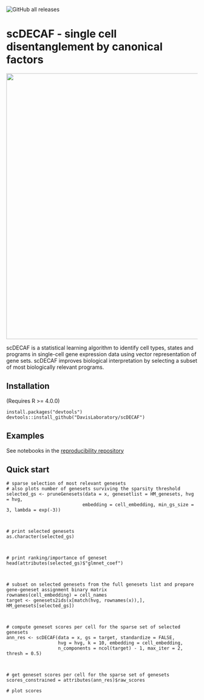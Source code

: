 ![GitHub all releases](https://img.shields.io/github/downloads/DavisLaboratory/scDECAF/total)

scDECAF - single cell disentanglement by canonical factors
=================================================================



<img src="https://user-images.githubusercontent.com/7257233/230382403-21b10737-397d-4098-b836-59faa0a715cf.png" width="700px" align="center">

scDECAF is a statistical learning algorithm to identify cell types, states and programs in single-cell gene expression data using vector representation of gene sets. scDECAF improves biological interpretation by selecting a subset of most biologically relevant programs.



## Installation
(Requires R >= 4.0.0)

```
install.packages("devtools")
devtools::install_github("DavisLaboratory/scDECAF")
```
## Examples
See notebooks in the [reproducibility repository](https://github.com/DavisLaboratory/scDECAF-reproducibility)

## Quick start
```{r}
# sparse selection of most relevant genesets
# also plots number of genesets surviving the sparsity threshold
selected_gs <- pruneGenesets(data = x, genesetlist = HM_genesets, hvg = hvg,
                            embedding = cell_embedding, min_gs_size = 3, lambda = exp(-3))
                            


# print selected genesets
as.character(selected_gs)



# print ranking/importance of geneset
head(attributes(selected_gs)$"glmnet_coef")



# subset on selected genesets from the full genesets list and prepare gene-geneset assignment binary matrix
rownames(cell_embedding) = cell_names
target <- genesets2ids(x[match(hvg, rownames(x)),], HM_genesets[selected_gs])



# compute geneset scores per cell for the sparse set of selected genesets 
ann_res <- scDECAF(data = x, gs = target, standardize = FALSE, 
                   hvg = hvg, k = 10, embedding = cell_embedding,
                   n_components = ncol(target) - 1, max_iter = 2, thresh = 0.5)
                   


# get geneset scores per cell for the sparse set of genesets
scores_constrained = attributes(ann_res)$raw_scores

# plot scores
```
